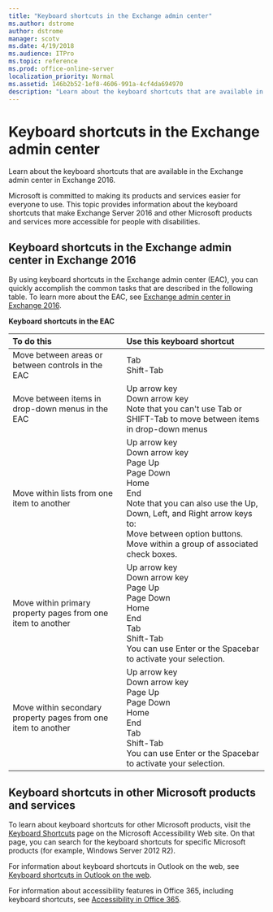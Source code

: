 ```yaml
---
title: "Keyboard shortcuts in the Exchange admin center"
ms.author: dstrome
author: dstrome
manager: scotv
ms.date: 4/19/2018
ms.audience: ITPro
ms.topic: reference
ms.prod: office-online-server
localization_priority: Normal
ms.assetid: 146b2b52-1ef8-4606-991a-4cf4da694970
description: "Learn about the keyboard shortcuts that are available in the Exchange admin center in Exchange 2016."
---
```


# Keyboard shortcuts in the Exchange admin center

Learn about the keyboard shortcuts that are available in the Exchange admin center in Exchange 2016.
  
Microsoft is committed to making its products and services easier for everyone to use. This topic provides information about the keyboard shortcuts that make Exchange Server 2016 and other Microsoft products and services more accessible for people with disabilities.
  
## Keyboard shortcuts in the Exchange admin center in Exchange 2016

By using keyboard shortcuts in the Exchange admin center (EAC), you can quickly accomplish the common tasks that are described in the following table. To learn more about the EAC, see [Exchange admin center in Exchange 2016](../architecture/client-access/exchange-admin-center.md).
  
**Keyboard shortcuts in the EAC**

|**To do this**|**Use this keyboard shortcut**|
|:-----|:-----|
|Move between areas or between controls in the EAC  <br/> |Tab  <br/> Shift-Tab  <br/> |
|Move between items in drop-down menus in the EAC  <br/> |Up arrow key  <br/> Down arrow key  <br/> Note that you can't use Tab or SHIFT-Tab to move between items in drop-down menus  <br/> |
|Move within lists from one item to another  <br/> | Up arrow key  <br/>  Down arrow key  <br/>  Page Up  <br/>  Page Down  <br/>  Home  <br/>  End  <br/>  Note that you can also use the Up, Down, Left, and Right arrow keys to:  <br/>  Move between option buttons.  <br/>  Move within a group of associated check boxes.  <br/> |
|Move within primary property pages from one item to another  <br/> |Up arrow key  <br/> Down arrow key  <br/> Page Up  <br/> Page Down  <br/> Home  <br/> End  <br/> Tab  <br/> Shift-Tab  <br/> You can use Enter or the Spacebar to activate your selection.  <br/> |
|Move within secondary property pages from one item to another  <br/> |Up arrow key  <br/> Down arrow key  <br/> Page Up  <br/> Page Down  <br/> Home  <br/> End  <br/> Tab  <br/> Shift-Tab  <br/> You can use Enter or the Spacebar to activate your selection.  <br/> |
   
## Keyboard shortcuts in other Microsoft products and services

To learn about keyboard shortcuts for other Microsoft products, visit the [Keyboard Shortcuts](https://go.microsoft.com/fwlink/p/?LinkId=248894) page on the Microsoft Accessibility Web site. On that page, you can search for the keyboard shortcuts for specific Microsoft products (for example, Windows Server 2012 R2). 
  
For information about keyboard shortcuts in Outlook on the web, see [Keyboard shortcuts in Outlook on the web](https://go.microsoft.com/fwlink/p/?LinkId=823540).
  
For information about accessibility features in Office 365, including keyboard shortcuts, see [Accessibility in Office 365](https://go.microsoft.com/fwlink/p/?LinkID=521946).
  

